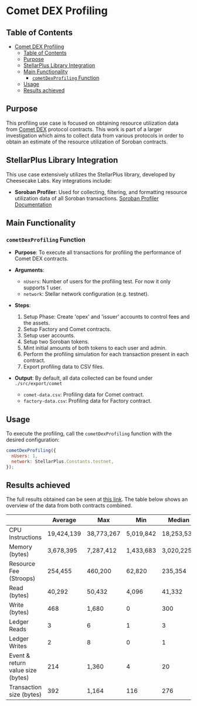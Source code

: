 # Comet DEX Profiling

## Table of Contents

- [Comet DEX Profiling](#comet-dex-profiling)
  - [Table of Contents](#table-of-contents)
  - [Purpose](#purpose)
  - [StellarPlus Library Integration](#stellarplus-library-integration)
  - [Main Functionality](#main-functionality)
    - [`cometDexProfiling` Function](#cometdexprofiling-function)
  - [Usage](#usage)
  - [Results achieved](#results-achieved)

## Purpose

This profiling use case is focused on obtaining resource utilization data from [Comet DEX](https://github.com/CometDEX/comet-contracts-v1/tree/main) protocol contracts. This work is part of a larger investigation which aims to collect data from various protocols in order to obtain an estimate of the resource utilization of Soroban contracts.

## StellarPlus Library Integration

This use case extensively utilizes the StellarPlus library, developed by Cheesecake Labs. Key integrations include:

- **Soroban Profiler**: Used for collecting, filtering, and formatting resource utilization data of all Soroban transactions. [Soroban Profiler Documentation](https://cheesecake-labs.gitbook.io/stellar-plus/reference/utils/soroban-profiler)

## Main Functionality

### `cometDexProfiling` Function

- **Purpose**:
  To execute all transactions for profiling the performance of Comet DEX contracts.

- **Arguments**:

  - `nUsers`: Number of users for the profiling test. For now it only supports 1 user.
  - `network`: Stellar network configuration (e.g. testnet).

- **Steps**:

  1. Setup Phase: Create 'opex' and 'issuer' accounts to control fees and the assets.
  2. Setup Factory and Comet contracts.
  3. Setup user accounts.
  4. Setup two Soroban tokens.
  5. Mint initial amounts of both tokens to each user and admin.
  6. Perform the profiling simulation for each transaction present in each contract.
  7. Export profiling data to CSV files.

- **Output**:
  By default, all data collected can be found under `./src/export/comet`
  - `comet-data.csv`: Profiling data for Comet contract.
  - `factory-data.csv`: Profiling data for Factory contract.

## Usage

To execute the profiling, call the `cometDexProfiling` function with the desired configuration:

```javascript
cometDexProfiling({
  nUsers: 1,
  network: StellarPlus.Constants.testnet,
});
```

## Results achieved

The full results obtained can be seen at [this link](https://docs.google.com/spreadsheets/d/1PA5NoRsK92cPIrDpm64uuxAArrdUF7e41wboQbZxzCY/edit?pli=1#gid=0).
The table below shows an overview of the data from both contracts combined.

|                                   | Average    | Max        | Min       | Median     |
| --------------------------------- | ---------- | ---------- | --------- | ---------- |
| CPU Instructions                  | 19,424,139 | 38,773,267 | 5,019,842 | 18,253,538 |
| Memory (bytes)                    | 3,678,395  | 7,287,412  | 1,433,683 | 3,020,225  |
| Resource Fee (Stroops)            | 254,455    | 460,200    | 62,820    | 235,354    |
| Read (bytes)                      | 40,292     | 50,432     | 4,096     | 41,332     |
| Write (bytes)                     | 468        | 1,680      | 0         | 300        |
| Ledger Reads                      | 3          | 6          | 1         | 3          |
| Ledger Writes                     | 2          | 8          | 0         | 1          |
| Event & return value size (bytes) | 214        | 1,360      | 4         | 20         |
| Transaction size (bytes)          | 392        | 1,164      | 116       | 276        |
